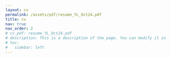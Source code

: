 ```yaml
---
layout: cv
permalink: /assets/pdf/resume_YL_Oct24.pdf
title: cv
nav: true
nav_order: 2
# cv_pdf: resume_YL_Oct24.pdf
# description: This is a description of the page. You can modify it in '_pages/cv.md'. You can also change or remove the top pdf download button.
# toc:
#   sidebar: left
---
```

